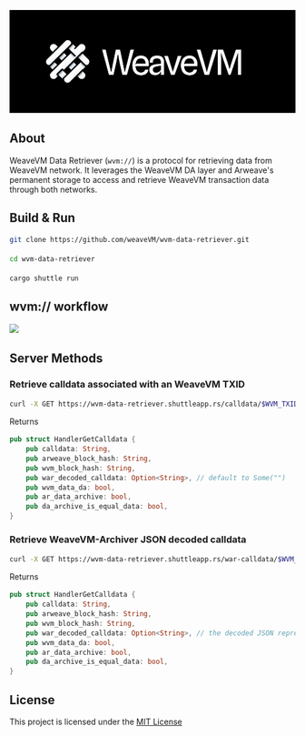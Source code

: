 <p align="center">
  <a href="https://wvm.dev">
    <img src="https://raw.githubusercontent.com/weaveVM/.github/main/profile/bg.png">
  </a>
</p>

## About
WeaveVM Data Retriever (`wvm://`) is a protocol for retrieving data from WeaveVM network. It leverages the WeaveVM DA layer and Arweave's permanent storage to access and retrieve WeaveVM transaction data through both networks.

## Build & Run

```bash
git clone https://github.com/weaveVM/wvm-data-retriever.git

cd wvm-data-retriever

cargo shuttle run
```

## wvm:// workflow

![](./media/wvm-protocol.png)

## Server Methods

### Retrieve calldata associated with an WeaveVM TXID

```bash
curl -X GET https://wvm-data-retriever.shuttleapp.rs/calldata/$WVM_TXID
```

Returns

```rs
pub struct HandlerGetCalldata {
    pub calldata: String,
    pub arweave_block_hash: String,
    pub wvm_block_hash: String,
    pub war_decoded_calldata: Option<String>, // default to Some("")
    pub wvm_data_da: bool,
    pub ar_data_archive: bool,
    pub da_archive_is_equal_data: bool,
}
```

### Retrieve WeaveVM-Archiver JSON decoded calldata

```bash
curl -X GET https://wvm-data-retriever.shuttleapp.rs/war-calldata/$WVM_TXID
```
Returns

```rs
pub struct HandlerGetCalldata {
    pub calldata: String,
    pub arweave_block_hash: String,
    pub wvm_block_hash: String,
    pub war_decoded_calldata: Option<String>, // the decoded JSON representation of `calldata`
    pub wvm_data_da: bool,
    pub ar_data_archive: bool,
    pub da_archive_is_equal_data: bool,
}
```

## License
This project is licensed under the [MIT License](./LICENSE)